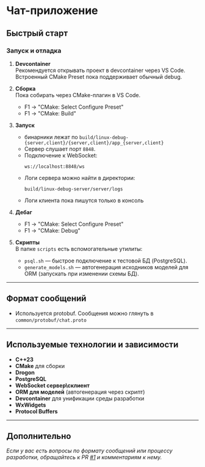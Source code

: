 # Чат-приложение

## Быстрый старт

### Запуск и отладка

1. **Devcontainer**  
   Рекомендуется открывать проект в devcontainer через VS Code.  
   Встроенный CMake Preset пока поддерживает обычный debug.

2. **Сборка**  
   Пока собирать через CMake-плагин в VS Code.  
   - F1 -> "CMake: Select Configure Preset"  
   - F1 -> "CMake: Build"

3. **Запуск**
   - бинарники лежат по `build/linux-debug-{server,client}/{server,client}/app_{server,client}`
   - Сервер слушает порт `8848`.
   - Подключение к WebSocket:  
     ```
     ws://localhost:8848/ws
     ```
   - Логи сервера можно найти в директории:
     ```
     build/linux-debug-server/server/logs
     ```
   - Логи клиента пока пишутся только в консоль

4. **Дебаг**
   - F1 -> "CMake: Select Configure Preset"  
   - F1 -> "CMake: Debug"

5. **Скрипты**  
   В папке `scripts` есть вспомогательные утилиты:
   - `psql.sh` — быстрое подключение к тестовой БД (PostgreSQL).
   - `generate_models.sh` — автогенерация исходников моделей для ORM (запускать при изменении схемы БД).

---

## Формат сообщений

- Используется protobuf. Сообщения можно глянуть в `common/protobuf/chat.proto`

---

## Используемые технологии и зависимости

- **C++23**
- **CMake** для сборки
- **Drogon**
- **PostgreSQL**
- **WebSocket сервер\склиент**  
- **ORM для моделей** (автогенерация через скрипт)
- **Devcontainer** для унификации среды разработки
- **WxWidgets**
- **Protocol Buffers**

---

## Дополнительно

_Если у вас есть вопросы по формату сообщений или процессу разработки, обращайтесь к PR [#1](https://github.com/ya-masterskaya-cpp/q2_2025_chat_project_team_3/pull/1) и комментариям к нему._

